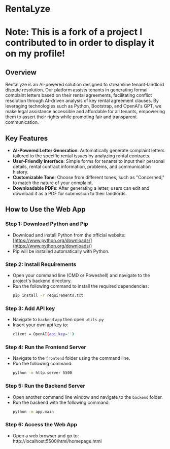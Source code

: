 # RentaLyze
# Note: This is a fork of a project I contributed to in order to display it on my profile!

## Overview
RentaLyze is an AI-powered solution designed to streamline tenant-landlord dispute resolution. Our platform assists tenants in generating formal complaint letters based on their rental agreements, facilitating conflict resolution through AI-driven analysis of key rental agreement clauses. By leveraging technologies such as Python, Bootstrap, and OpenAI's GPT, we make legal assistance accessible and affordable for all tenants, empowering them to assert their rights while promoting fair and transparent communication.

## Key Features
- **AI-Powered Letter Generation**: Automatically generate complaint letters tailored to the specific rental issues by analyzing rental contracts.
- **User-Friendly Interface**: Simple forms for tenants to input their personal details, rental contract information, problems, and communication history.
- **Customizable Tone**: Choose from different tones, such as "Concerned," to match the nature of your complaint.
- **Downloadable PDFs**: After generating a letter, users can edit and download it as a PDF for submission to their landlords.

## How to Use the Web App

### Step 1: Download Python and Pip
- Download and install Python from the official website: [https://www.python.org/downloads/](https://www.python.org/downloads/)
- Pip will be installed automatically with Python.

### Step 2: Install Requirements
- Open your command line (CMD or Poweshell) and navigate to the project's backend directory.
- Run the following command to install the required dependencies:
  ```bash
  pip install -r requirements.txt

### Step 3: Add API key
- Navigate to `backend` `app` then open `utils.py`
- Insert your own api key to:
  ```bash
  client = OpenAI(api_key='')
  
### Step 4: Run the Frontend Server
- Navigate to the `frontend` folder using the command line.
- Run the following command:
  ```bash
  python -m http.server 5500

### Step 5: Run the Backend Server
- Open another command line window and navigate to the `backend` folder.
- Run the backend with the following command:
  ```bash
  python -m app.main

### Step 6: Access the Web App
- Open a web browser and go to:
http://localhost:5500/html/homepage.html
